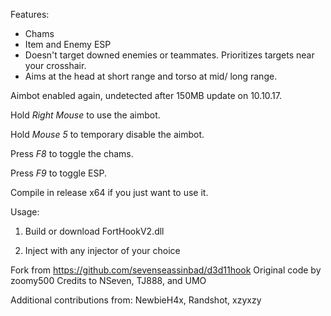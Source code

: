 Features:

- Chams
- Item and Enemy ESP
- Doesn't target downed enemies or teammates. Prioritizes targets near your crosshair.
- Aims at the head at short range and torso at mid/ long range.

Aimbot enabled again, undetected after 150MB update on 10.10.17.

Hold *Right Mouse* to use the aimbot.

Hold *Mouse 5* to temporary disable the aimbot.

Press *F8* to toggle the chams.

Press *F9* to toggle ESP.

Compile in release x64 if you just want to use it.

Usage:

1. Build or download FortHookV2.dll

2. Inject with any injector of your choice

Fork from https://github.com/sevenseassinbad/d3d11hook
Original code by zoomy500
Credits to NSeven, TJ888, and UMO

Additional contributions from: NewbieH4x, Randshot, xzyxzy
